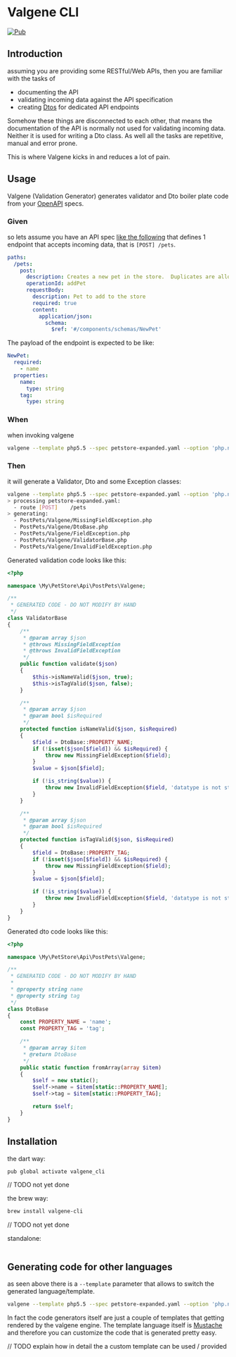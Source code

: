 # Valgene CLI

[![Pub](https://img.shields.io/pub/v/valgene_cli.svg)](https://pub.dartlang.org/packages/valgene_cli)

## Introduction

assuming you are providing some RESTful/Web APIs, then you are familiar with the tasks of 

 - documenting the API
 - validating incoming data against the API specification
 - creating [Dtos](https://martinfowler.com/eaaCatalog/dataTransferObject.html) for dedicated API endpoints
 
Somehow these things are disconnected to each other, that means the documentation of the API is normally not used 
for validating incoming data. Neither it is used for writing a Dto class. As well all the tasks are repetitive, 
manual and error prone.

This is where Valgene kicks in and reduces a lot of pain.

## Usage

Valgene (Validation Generator) generates validator and Dto boiler plate code from 
 your [OpenAPI](https://github.com/OAI/OpenAPI-Specification/blob/master/versions/3.0.0.md) specs.

### Given
 
so lets assume you have an API spec [like the following](https://raw.githubusercontent.com/OAI/OpenAPI-Specification/master/examples/v3.0/petstore-expanded.yaml) 
that defines 1 endpoint that accepts incoming data, that is `[POST] /pets`.
```yaml
paths:
  /pets:
    post:
      description: Creates a new pet in the store.  Duplicates are allowed
      operationId: addPet
      requestBody:
        description: Pet to add to the store
        required: true
        content:
          application/json:
            schema:
              $ref: '#/components/schemas/NewPet'
```

The payload of the endpoint is expected to be like:
```yaml
NewPet:
  required:
    - name  
  properties:
    name:
      type: string
    tag:
      type: string    
```

### When

when invoking valgene  
```bash
valgene --template php5.5 --spec petstore-expanded.yaml --option 'php.namespace:\\My\\PetStore\\Api'
```

### Then

it will generate a Validator, Dto and some Exception classes:

```bash
valgene --template php5.5 --spec petstore-expanded.yaml --option 'php.namespace:\\My\\PetStore\\Api'
> processing petstore-expanded.yaml:
  - route [POST]    /pets
> generating:
  - PostPets/Valgene/MissingFieldException.php
  - PostPets/Valgene/DtoBase.php
  - PostPets/Valgene/FieldException.php
  - PostPets/Valgene/ValidatorBase.php
  - PostPets/Valgene/InvalidFieldException.php
```

Generated validation code looks like this:
```php
<?php

namespace \My\PetStore\Api\PostPets\Valgene;

/**
 * GENERATED CODE - DO NOT MODIFY BY HAND
 */
class ValidatorBase
{
    /**
     * @param array $json
     * @throws MissingFieldException
     * @throws InvalidFieldException
     */
    public function validate($json)
    {
        $this->isNameValid($json, true);
        $this->isTagValid($json, false);
    }

    /**
     * @param array $json
     * @param bool $isRequired
     */
    protected function isNameValid($json, $isRequired)
    {
        $field = DtoBase::PROPERTY_NAME;
        if (!isset($json[$field]) && $isRequired) {
            throw new MissingFieldException($field);
        }
        $value = $json[$field];

        if (!is_string($value)) {
            throw new InvalidFieldException($field, 'datatype is not string');
        }
    }

    /**
     * @param array $json
     * @param bool $isRequired
     */
    protected function isTagValid($json, $isRequired)
    {
        $field = DtoBase::PROPERTY_TAG;
        if (!isset($json[$field]) && $isRequired) {
            throw new MissingFieldException($field);
        }
        $value = $json[$field];

        if (!is_string($value)) {
            throw new InvalidFieldException($field, 'datatype is not string');
        }
    }
}

```

Generated dto code looks like this:

```php
<?php

namespace \My\PetStore\Api\PostPets\Valgene;

/**
 * GENERATED CODE - DO NOT MODIFY BY HAND
 *
 * @property string name
 * @property string tag
 */
class DtoBase
{
    const PROPERTY_NAME = 'name';
    const PROPERTY_TAG = 'tag';

    /**
     * @param array $item
     * @return DtoBase
     */
    public static function fromArray(array $item)
    {
        $self = new static();
        $self->name = $item[static::PROPERTY_NAME];
        $self->tag = $item[static::PROPERTY_TAG];

        return $self;
    }
}

```

## Installation

the dart way:
```bash
pub global activate valgene_cli
```

// TODO not yet done

the brew way:
```bash
brew install valgene-cli
```

// TODO not yet done

standalone:
```bash

```

## Generating code for other languages

as seen above there is a `--template` parameter that allows to switch the generated language/template.
```bash
valgene --template php5.5 --spec petstore-expanded.yaml --option 'php.namespace:\\My\\PetStore\\Api'
```

In fact the code generators itself are just a couple of templates that getting rendered by the valgene engine.
The template language itself is [Mustache](https://mustache.github.io/) 
and therefore you can customize the code that is generated pretty easy.

// TODO explain how in detail the a custom template can be used / provided

